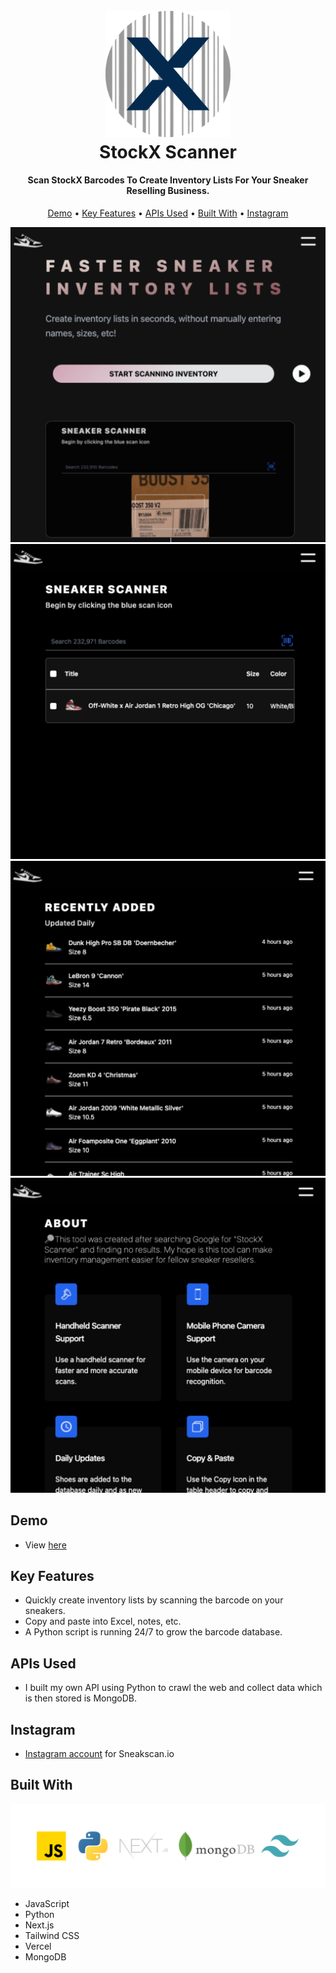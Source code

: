 
<h1 align="center">
  <br>
  <a href="https://www.sneakerscan.io/"><img src="public/logo.png" width="200" alt="StockX Scanner" ></a>
  <br>
  StockX Scanner
  <br>
</h1>

<h4 align="center">Scan StockX Barcodes To Create Inventory Lists For Your Sneaker Reselling Business.</h4>



<p align="center">
  <a href="#demo">Demo</a> •
  <a href="#key-features">Key Features</a> •
  <a href="#APIs-used">APIs Used</a> •
  <a href="#Built-with">Built With</a> •
  <a href="#Instagram">Instagram</a>
</p>

![screenshot](public/readme-landingpage.png)
![screenshot](public/readme-home.png)
![screenshot](public/readme-recent.png)
![screenshot](public/readme-about.png)

## Demo

* View [here](https://www.sneakerscan.io/)

## Key Features

* Quickly create inventory lists by scanning the barcode on your sneakers.
* Copy and paste into Excel, notes, etc.
* A Python script is running 24/7 to grow the barcode database.


## APIs Used

* I built my own API using Python to crawl the web and collect data which is then stored is MongoDB.

## Instagram

* [Instagram account](https://www.instagram.com/stockxscanner/) for Sneakscan.io


## Built With
![screenshot](public/techstack.png)

* JavaScript
* Python
* Next.js
* Tailwind CSS
* Vercel
* MongoDB


